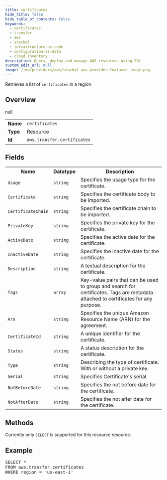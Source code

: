 ```yaml
---
title: certificates
hide_title: false
hide_table_of_contents: false
keywords:
  - certificates
  - transfer
  - aws
  - stackql
  - infrastructure-as-code
  - configuration-as-data
  - cloud inventory
description: Query, deploy and manage AWS resources using SQL
custom_edit_url: null
image: /img/providers/aws/stackql-aws-provider-featured-image.png
---
```

Retrieves a list of <code>certificates</code> in a region

## Overview
<table><tbody>
<tr><td><b>Name</b></td><td><code>certificates</code></td></tr>
<tr><td><b>Type</b></td><td>Resource</td></tr>
null
<tr><td><b>Id</b></td><td><code>aws.transfer.certificates</code></td></tr>
</tbody></table>

## Fields
<table><tbody>
<tr><th>Name</th><th>Datatype</th><th>Description</th></tr>
<tr><td><code>Usage</code></td><td><code>string</code></td><td>Specifies the usage type for the certificate.</td></tr><tr><td><code>Certificate</code></td><td><code>string</code></td><td>Specifies the certificate body to be imported.</td></tr><tr><td><code>CertificateChain</code></td><td><code>string</code></td><td>Specifies the certificate chain to be imported.</td></tr><tr><td><code>PrivateKey</code></td><td><code>string</code></td><td>Specifies the private key for the certificate.</td></tr><tr><td><code>ActiveDate</code></td><td><code>string</code></td><td>Specifies the active date for the certificate.</td></tr><tr><td><code>InactiveDate</code></td><td><code>string</code></td><td>Specifies the inactive date for the certificate.</td></tr><tr><td><code>Description</code></td><td><code>string</code></td><td>A textual description for the certificate.</td></tr><tr><td><code>Tags</code></td><td><code>array</code></td><td>Key-value pairs that can be used to group and search for certificates. Tags are metadata attached to certificates for any purpose.</td></tr><tr><td><code>Arn</code></td><td><code>string</code></td><td>Specifies the unique Amazon Resource Name (ARN) for the agreement.</td></tr><tr><td><code>CertificateId</code></td><td><code>string</code></td><td>A unique identifier for the certificate.</td></tr><tr><td><code>Status</code></td><td><code>string</code></td><td>A status description for the certificate.</td></tr><tr><td><code>Type</code></td><td><code>string</code></td><td>Describing the type of certificate. With or without a private key.</td></tr><tr><td><code>Serial</code></td><td><code>string</code></td><td>Specifies Certificate's serial.</td></tr><tr><td><code>NotBeforeDate</code></td><td><code>string</code></td><td>Specifies the not before date for the certificate.</td></tr><tr><td><code>NotAfterDate</code></td><td><code>string</code></td><td>Specifies the not after date for the certificate.</td></tr>
</tbody></table>

## Methods
Currently only <code>SELECT</code> is supported for this resource resource.

## Example
<pre>
SELECT * 
FROM aws.transfer.certificates
WHERE region = 'us-east-1'
</pre>
